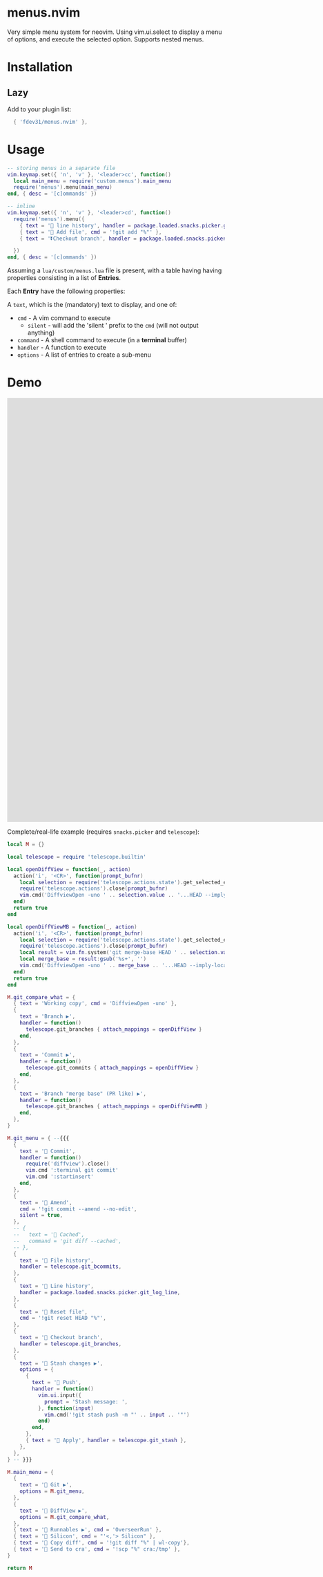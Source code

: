 # menus.nvim
Very simple menu system for neovim.
Using vim.ui.select to display a menu of options, and execute the selected option.
Supports nested menus.

# Installation

## Lazy

Add to your plugin list:

```lua
  { 'fdev31/menus.nvim' },
```

# Usage

```lua
-- storing menus in a separate file
vim.keymap.set({ 'n', 'v' }, '<leader>cc', function()
  local main_menu = require('custom.menus').main_menu
  require('menus').menu(main_menu)
end, { desc = '[c]ommands' })

-- inline
vim.keymap.set({ 'n', 'v' }, '<leader>cd', function()
  require('menus').menu({
    { text = ' line history', handler = package.loaded.snacks.picker.git_log_line },
    { text = ' Add file', cmd = '!git add "%"' },
    { text = '⏬Checkout branch', handler = package.loaded.snacks.picker.git_branches },

  })
end, { desc = '[c]ommands' })
```

Assuming a `lua/custom/menus.lua` file is present, with a table having having properties consisting in a list of **Entries**.

Each **Entry** have the following properties:

A `text`, which is the (mandatory) text to display, and one of:

- `cmd` - A vim command to execute
  - `silent` - will add the 'silent ' prefix to the `cmd` (will not output anything)
- `command` - A shell command to execute (in a **terminal** buffer)
- `handler` - A function to execute
- `options` - A list of entries to create a sub-menu

# Demo

<iframe width="1744" height="981" src="https://www.youtube.com/embed/BvoI3mE9rFs" title="menus.nvim demo" frameborder="0" allow="accelerometer; autoplay; clipboard-write; encrypted-media; gyroscope; picture-in-picture; web-share" referrerpolicy="strict-origin-when-cross-origin" allowfullscreen></iframe>

Complete/real-life example (requires `snacks.picker` and `telescope`):

```lua
local M = {}

local telescope = require 'telescope.builtin'

local openDiffView = function(_, action)
  action('i', '<CR>', function(prompt_bufnr)
    local selection = require('telescope.actions.state').get_selected_entry()
    require('telescope.actions').close(prompt_bufnr)
    vim.cmd('DiffviewOpen -uno ' .. selection.value .. '...HEAD --imply-local')
  end)
  return true
end

local openDiffViewMB = function(_, action)
  action('i', '<CR>', function(prompt_bufnr)
    local selection = require('telescope.actions.state').get_selected_entry()
    require('telescope.actions').close(prompt_bufnr)
    local result = vim.fn.system('git merge-base HEAD ' .. selection.value)
    local merge_base = result:gsub('%s+', '')
    vim.cmd('DiffviewOpen -uno ' .. merge_base .. '...HEAD --imply-local')
  end)
  return true
end

M.git_compare_what = {
  { text = 'Working copy', cmd = 'DiffviewOpen -uno' },
  {
    text = 'Branch ▶',
    handler = function()
      telescope.git_branches { attach_mappings = openDiffView }
    end,
  },
  {
    text = 'Commit ▶',
    handler = function()
      telescope.git_commits { attach_mappings = openDiffView }
    end,
  },
  {
    text = 'Branch "merge base" (PR like) ▶',
    handler = function()
      telescope.git_branches { attach_mappings = openDiffViewMB }
    end,
  },
}

M.git_menu = { --{{{
  {
    text = ' Commit',
    handler = function()
      require('diffview').close()
      vim.cmd ':terminal git commit'
      vim.cmd ':startinsert'
    end,
  },
  {
    text = ' Amend',
    cmd = '!git commit --amend --no-edit',
    silent = true,
  },
  -- {
  --   text = ' Cached',
  --   command = 'git diff --cached',
  -- },
  {
    text = ' File history',
    handler = telescope.git_bcommits,
  },
  {
    text = ' Line history',
    handler = package.loaded.snacks.picker.git_log_line,
  },
  {
    text = ' Reset file',
    cmd = '!git reset HEAD "%"',
  },
  {
    text = ' Checkout branch',
    handler = telescope.git_branches,
  },
  {
    text = ' Stash changes ▶',
    options = {
      {
        text = ' Push',
        handler = function()
          vim.ui.input({
            prompt = 'Stash message: ',
          }, function(input)
            vim.cmd('!git stash push -m "' .. input .. '"')
          end)
        end,
      },
      { text = '󰋺 Apply', handler = telescope.git_stash },
    },
  },
} -- }}}

M.main_menu = {
  {
    text = ' Git ▶',
    options = M.git_menu,
  },
  {
    text = ' DiffView ▶',
    options = M.git_compare_what,
  },
  { text = ' Runnables ▶', cmd = 'OverseerRun' },
  { text = ' Silicon', cmd = "'<,'> Silicon" },
  { text = ' Copy diff', cmd = '!git diff "%" | wl-copy'},
  { text = ' Send to cra', cmd = '!scp "%" cra:/tmp' },
}

return M
```

